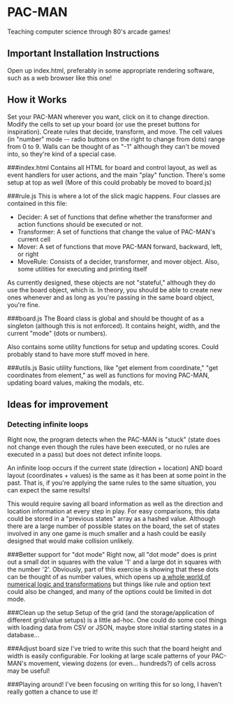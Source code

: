 # PAC-MAN

Teaching computer science through 80's arcade games!

## Important Installation Instructions

Open up index.html, preferably in some appropriate rendering software, such as a web browser like this one!

## How it Works

Set your PAC-MAN wherever you want, click on it to change direction. Modify the cells to set up your board (or use the preset buttons for inspiration).
Create rules that decide, transform, and move. 
The cell values (in "number" mode -- radio buttons on the right to change from dots) range from 0 to 9. Walls can be thought of as "-1" although they can't be moved into, so they're kind of a special case.

###index.html
Contains all HTML for board and control layout, as well as event handlers for user actions, and the main "play" function. There's some setup at top as well (More of this could probably be moved to board.js)

###rule.js
This is where a lot of the slick magic happens. Four classes are contained in this file:
- Decider: A set of functions that define whether the transformer and action functions should be executed or not.
- Transformer: A set of functions that change the value of PAC-MAN's current cell
- Mover: A set of functions that move PAC-MAN forward, backward, left, or right
- MoveRule: Consists of a decider, transformer, and mover object. Also, some utilities for executing and printing itself

As currently designed, these objects are not "stateful," although they do use the board object, which is. In theory, you should be able to create new ones whenever and as long as you're passing in the same board object, you're fine.

###board.js
The Board class is global and should be thought of as a singleton (although this is not enforced). It contains height, width, and the current "mode" (dots or numbers).

Also contains some utility functions for setup and updating scores. Could probably stand to have more stuff moved in here.

###utils.js
Basic utility functions, like "get element from coordinate," "get coordinates from element," as well as functions for moving PAC-MAN, updating board values, making the modals, etc.

## Ideas for improvement
### Detecting infinite loops
Right now, the program detects when the PAC-MAN is "stuck" (state does not change even though the rules have been executed, or no rules are executed in a pass) but does not detect infinite loops.

An infinite loop occurs if the current state (direction + location) AND board layout (coordinates + values) is the same as it has been at some point in the past. That is, if you're applying the same rules to the same situation, you can expect the same results!

This would require saving all board information as well as the direction and location information at every step in play. For easy comparisons, this data could be stored in a "previous states" array as a hashed value. Although there are a large number of possible states on the board, the set of states involved in any one game is much smaller and a hash could be easily designed that would make collision unlikely.

###Better support for "dot mode"
Right now, all "dot mode" does is print out a small dot in squares with the value '1' and a large dot in squares with the number '2'. Obviously, part of this exercise is showing that these dots can be thought of as number values, which opens up <a href="https://www.youtube.com/watch?v=sVxUUotm1P4" target="_blank">a whole world of numerical logic and transformations</a> but things like rule and option text could also be changed, and many of the options could be limited in dot mode.

###Clean up the setup
Setup of the grid (and the storage/application of different grid/value setups) is a little ad-hoc. One could do some cool things with loading data from CSV or JSON, maybe store initial starting states in a database...

###Adjust board size
I've tried to write this such that the board height and width is easily configurable. For looking at large scale patterns of your PAC-MAN's movement, viewing dozens (or even... hundreds?) of cells across may be useful!

###Playing around!
I've been focusing on writing this for so long, I haven't really gotten a chance to use it! 
